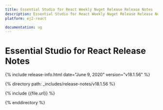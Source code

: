 ```yaml
---
title: Essential Studio for React Weekly Nuget Release Release Notes  
description: Essential Studio for React Weekly Nuget Release Release Notes  
platform: ej2-react

documentation: ug
---
```


# Essential Studio for  React  Release Notes  

{% include release-info.html date="June 9, 2020"   version="v18.1.56"  %} 

{% directory path: _includes/release-notes/v18.1.56 %}

{% include {{file.url}} %}

{% enddirectory %}
